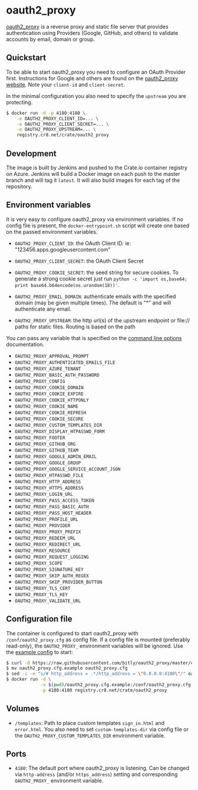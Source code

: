 # oauth2_proxy

[oauth2_proxy](https://github.com/bitly/oauth2_proxy) is a reverse proxy and
static file server that provides authentication using Providers (Google,
GitHub, and others) to validate accounts by email, domain or group.

## Quickstart

To be able to start oauth2_proxy you need to configure an OAuth Provider first.
Instructions for Google and others are found on the [oauth2_proxy website](https://github.com/bitly/oauth2_proxy#google-auth-provider).
Note your `client-id` and `client-secret`.

In the minimal configuration you also need to specify the `upstream` you are
protecting.

```sh
$ docker run -d -p 4180:4180 \
    -e OAUTH2_PROXY_CLIENT_ID=... \
    -e OAUTH2_PROXY_CLIENT_SECRET=... \
    -e OAUTH2_PROXY_UPSTREAM=... \
    registry.cr8.net/crate/oauth2_proxy
```

## Development

The image is built by Jenkins and pushed to the Crate.io container registry on
Azure. Jenkins will build a Docker image on each push to the master branch and
will tag it `latest`. It will also build images for each tag of the repository.

## Environment variables

It is very easy to configure oauth2_proxy via environment variables. If no
config file is present, the `docker-entrypoint.sh` script will create one
based on the passed environment variables.

- `OAUTH2_PROXY_CLIENT_ID`: the OAuth Client ID: ie: "123456.apps.googleusercontent.com"

- `OAUTH2_PROXY_CLIENT_SECRET`: the OAuth Client Secret

- `OAUTH2_PROXY_COOKIE_SECRET`: the seed string for secure cookies. To
  generate a strong cookie secret just run `python -c 'import os,base64; print base64.b64encode(os.urandom(18))'`.

- `OAUTH2_PROXY_EMAIL_DOMAIN`: authenticate emails with the specified domain
  (may be given multiple times). The default is "*" and will authenticate any
  email.

- `OAUTH2_PROXY_UPSTREAM`: the http url(s) of the upstream endpoint or file://
  paths for static files. Routing is based on the path


You can pass any variable that is specified on the [command line options](https://github.com/bitly/oauth2_proxy#command-line-options)
documentation.

- `OAUTH2_PROXY_APPROVAL_PROMPT`
- `OAUTH2_PROXY_AUTHENTICATED_EMAILS_FILE`
- `OAUTH2_PROXY_AZURE_TENANT`
- `OAUTH2_PROXY_BASIC_AUTH_PASSWORD`
- `OAUTH2_PROXY_CONFIG`
- `OAUTH2_PROXY_COOKIE_DOMAIN`
- `OAUTH2_PROXY_COOKIE_EXPIRE`
- `OAUTH2_PROXY_COOKIE_HTTPONLY`
- `OAUTH2_PROXY_COOKIE_NAME`
- `OAUTH2_PROXY_COOKIE_REFRESH`
- `OAUTH2_PROXY_COOKIE_SECURE`
- `OAUTH2_PROXY_CUSTOM_TEMPLATES_DIR`
- `OAUTH2_PROXY_DISPLAY_HTPASSWD_FORM`
- `OAUTH2_PROXY_FOOTER`
- `OAUTH2_PROXY_GITHUB_ORG`
- `OAUTH2_PROXY_GITHUB_TEAM`
- `OAUTH2_PROXY_GOOGLE_ADMIN_EMAIL`
- `OAUTH2_PROXY_GOOGLE_GROUP`
- `OAUTH2_PROXY_GOOGLE_SERVICE_ACCOUNT_JSON`
- `OAUTH2_PROXY_HTPASSWD_FILE`
- `OAUTH2_PROXY_HTTP_ADDRESS`
- `OAUTH2_PROXY_HTTPS_ADDRESS`
- `OAUTH2_PROXY_LOGIN_URL`
- `OAUTH2_PROXY_PASS_ACCESS_TOKEN`
- `OAUTH2_PROXY_PASS_BASIC_AUTH`
- `OAUTH2_PROXY_PASS_HOST_HEADER`
- `OAUTH2_PROXY_PROFILE_URL`
- `OAUTH2_PROXY_PROVIDER`
- `OAUTH2_PROXY_PROXY_PREFIX`
- `OAUTH2_PROXY_REDEEM_URL`
- `OAUTH2_PROXY_REDIRECT_URL`
- `OAUTH2_PROXY_RESOURCE`
- `OAUTH2_PROXY_REQUEST_LOGGING`
- `OAUTH2_PROXY_SCOPE`
- `OAUTH2_PROXY_SIGNATURE_KEY`
- `OAUTH2_PROXY_SKIP_AUTH_REGEX`
- `OAUTH2_PROXY_SKIP_PROVIDER_BUTTON`
- `OAUTH2_PROXY_TLS_CERT`
- `OAUTH2_PROXY_TLS_KEY`
- `OAUTH2_PROXY_VALIDATE_URL`

## Configuration file

The container is configured to start oauth2_proxy with `/conf/oauth2_proxy.cfg`
as config file. If a config file is mounted (preferably read-only), the
`OAUTH2_PROXY_` environment variables will be ignored. Use the [example config](https://github.com/bitly/oauth2_proxy/blob/master/contrib/oauth2_proxy.cfg.example)
to start:

```sh
$ curl -O https://raw.githubusercontent.com/bitly/oauth2_proxy/master/contrib/oauth2_proxy.cfg.example
$ mv oauth2_proxy.cfg.example oauth2_proxy.cfg
$ sed -i -e "s/# http_address = .*/http_address = \"0.0.0.0:4180\"/" oauth2_proxy.cfg.example
$ docker run -d \
             -v $(pwd)/oauth2_proxy.cfg.example:/conf/oauth2_proxy.cfg:ro \
             -p 4180:4180 registry.cr8.net/crate/oauth2_proxy
```

## Volumes

- `/templates`: Path to place custom templates `sign_in.html` and `error.html`.
  You also need to set `custom-templates-dir` via config file or the
  `OAUTH2_PROXY_CUSTOM_TEMPLATES_DIR` environment variable.

## Ports

- `4180`: The default port where oauth2_proxy is listening. Can be changed via
  `http-address` (and/or `https_address`) setting and corresponding
  `OAUTH2_PROXY_` environment variable.
